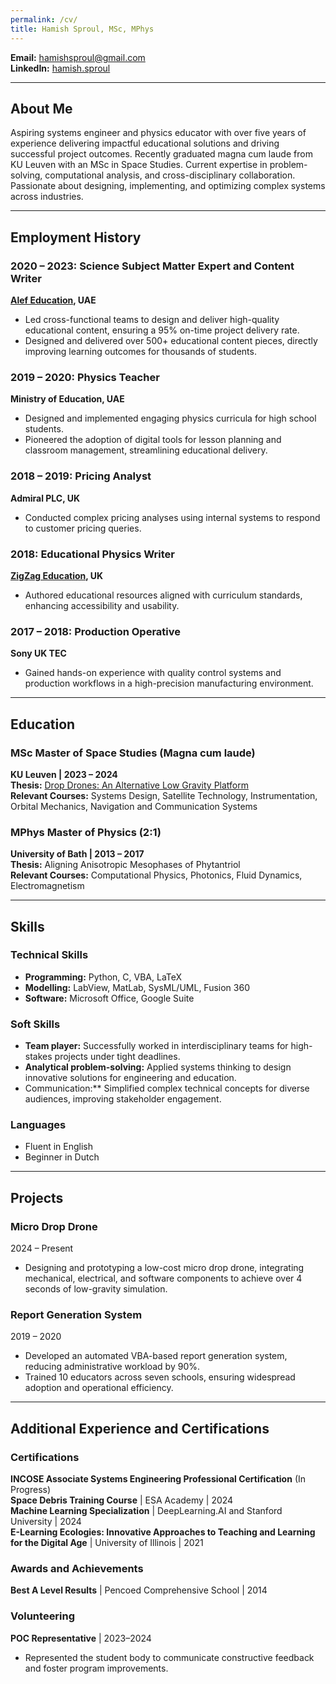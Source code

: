 ```yaml
---
permalink: /cv/
title: Hamish Sproul, MSc, MPhys
---
```


**Email:** [hamishsproul@gmail.com](mailto:hamishsproul@gmail.com)   
**LinkedIn:** [hamish.sproul](https://www.linkedin.com/in/hamish-sproul-42077295/)

---

## About Me  
Aspiring systems engineer and physics educator with over five years of experience delivering impactful educational solutions and driving successful project outcomes. Recently graduated magna cum laude from KU Leuven with an MSc in Space Studies. Current expertise in problem-solving, computational analysis, and cross-disciplinary collaboration. Passionate about designing, implementing, and optimizing complex systems across industries.

---

## Employment History  

### 2020 – 2023: **Science Subject Matter Expert and Content Writer**  
**[Alef Education](https://www.alefeducation.com/), UAE**  
- Led cross-functional teams to design and deliver high-quality educational content, ensuring a 95% on-time project delivery rate.  
- Designed and delivered over 500+ educational content pieces, directly improving learning outcomes for thousands of students.

### 2019 – 2020: **Physics Teacher**  
**Ministry of Education, UAE**  
- Designed and implemented engaging physics curricula for high school students.  
- Pioneered the adoption of digital tools for lesson planning and classroom management, streamlining educational delivery.

### 2018 – 2019: **Pricing Analyst**  
**Admiral PLC, UK**  
- Conducted complex pricing analyses using internal systems to respond to customer pricing queries.

### 2018: **Educational Physics Writer**  
**[ZigZag Education](https://zigzageducation.co.uk/), UK**  
- Authored educational resources aligned with curriculum standards, enhancing accessibility and usability.

### 2017 – 2018: **Production Operative**  
**Sony UK TEC**  
- Gained hands-on experience with quality control systems and production workflows in a high-precision manufacturing environment.

---

## Education  

### **MSc Master of Space Studies** (Magna cum laude)  
**KU Leuven | 2023 – 2024**  
**Thesis:** [Drop Drones: An Alternative Low Gravity Platform](https://kuleuven.limo.libis.be/discovery/fulldisplay?context=L&vid=32KUL_KUL:KULeuven&docid=alma9995039967101488)  
**Relevant Courses:** Systems Design, Satellite Technology, Instrumentation, Orbital Mechanics, Navigation and Communication Systems  

### **MPhys Master of Physics** (2:1)  
**University of Bath | 2013 – 2017**  
**Thesis:** Aligning Anisotropic Mesophases of Phytantriol  
**Relevant Courses:** Computational Physics, Photonics, Fluid Dynamics, Electromagnetism  

---

## Skills    

### Technical Skills  
- **Programming:** Python, C, VBA, LaTeX
- **Modelling:** LabView, MatLab, SysML/UML, Fusion 360
- **Software:** Microsoft Office, Google Suite 

### Soft Skills  
- **Team player:** Successfully worked in interdisciplinary teams for high-stakes projects under tight deadlines.  
- **Analytical problem-solving:** Applied systems thinking to design innovative solutions for engineering and education.  
- Communication:** Simplified complex technical concepts for diverse audiences, improving stakeholder engagement.  

### Languages  
- Fluent in English
- Beginner in Dutch

---

## Projects  

### **Micro Drop Drone**  
2024 – Present  
- Designing and prototyping a low-cost micro drop drone, integrating mechanical, electrical, and software components to achieve over 4 seconds of low-gravity simulation.

### **Report Generation System**  
2019 – 2020  
- Developed an automated VBA-based report generation system, reducing administrative workload by 90%.  
- Trained 10 educators across seven schools, ensuring widespread adoption and operational efficiency.  

---

## Additional Experience and Certifications  

### Certifications  
**INCOSE Associate Systems Engineering Professional Certification** (In Progress)  
**Space Debris Training Course** | ESA Academy | 2024  
**Machine Learning Specialization** | DeepLearning.AI and Stanford University | 2024  
**E-Learning Ecologies: Innovative Approaches to Teaching and Learning for the Digital Age** | University of Illinois | 2021  

### Awards and Achievements  
**Best A Level Results** | Pencoed Comprehensive School | 2014
### Volunteering  
**POC Representative** | 2023–2024  
- Represented the student body to communicate constructive feedback and foster program improvements.  